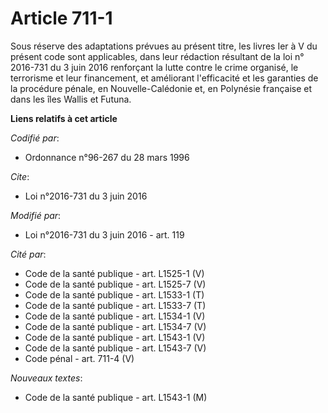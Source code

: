 # Article 711-1

Sous réserve des adaptations prévues au présent titre,  les livres Ier à V du présent code sont applicables, dans leur
rédaction résultant de la loi n° 2016-731 du 3 juin 2016 renforçant la lutte contre le crime organisé, le terrorisme et leur
financement, et améliorant l'efficacité et les garanties de la procédure pénale,  en Nouvelle-Calédonie et, en Polynésie
française et dans les îles Wallis et Futuna.

**Liens relatifs à cet article**

_Codifié par_:

  - Ordonnance n°96-267 du 28 mars 1996

_Cite_:

  - Loi n°2016-731 du 3 juin 2016

_Modifié par_:

  - Loi n°2016-731 du 3 juin 2016 - art. 119

_Cité par_:

  - Code de la santé publique - art. L1525-1 (V)
  - Code de la santé publique - art. L1525-7 (V)
  - Code de la santé publique - art. L1533-1 (T)
  - Code de la santé publique - art. L1533-7 (T)
  - Code de la santé publique - art. L1534-1 (V)
  - Code de la santé publique - art. L1534-7 (V)
  - Code de la santé publique - art. L1543-1 (V)
  - Code de la santé publique - art. L1543-7 (V)
  - Code pénal - art. 711-4 (V)

_Nouveaux textes_:

  - Code de la santé publique - art. L1543-1 (M)
